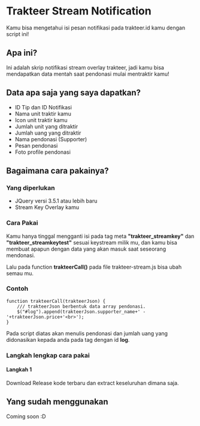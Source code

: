# Trakteer Stream Notification
Kamu bisa mengetahui isi pesan notifikasi pada trakteer.id kamu dengan script ini!

## Apa ini?
Ini adalah skrip notifikasi stream overlay trakteer, jadi kamu bisa mendapatkan data mentah saat pendonasi mulai mentraktir kamu!

## Data apa saja yang saya dapatkan?
- ID Tip dan ID Notifikasi
- Nama unit traktir kamu
- Icon unit traktir kamu
- Jumlah unit yang ditraktir
- Jumlah uang yang ditraktir
- Nama pendonasi (Supporter)
- Pesan pendonasi
- Foto profile pendonasi

## Bagaimana cara pakainya?

### Yang diperlukan
- JQuery versi 3.5.1 atau lebih baru
- Stream Key Overlay kamu

### Cara Pakai
Kamu hanya tinggal mengganti isi pada tag meta **"trakteer_streamkey"** dan **"trakteer_streamkeytest"** sesuai keystream milik mu, dan kamu bisa membuat apapun dengan data yang akan masuk saat seseorang mendonasi.

Lalu pada function **trakteerCall()** pada file trakteer-stream.js bisa ubah semau mu.

### Contoh
```
function trakteerCall(trakteerJson) {
	/// trakteerJson berbentuk data array pendonasi.
	$("#log").append(trakteerJson.supporter_name+' - '+trakteerJson.price+'<br>');
}
```
Pada script diatas akan menulis pendonasi dan jumlah uang yang didonasikan kepada anda pada tag dengan id **log**.

### Langkah lengkap cara pakai
#### Langkah 1
Download Release kode terbaru dan extract keseluruhan dimana saja.


## Yang sudah menggunakan
Coming soon :D
